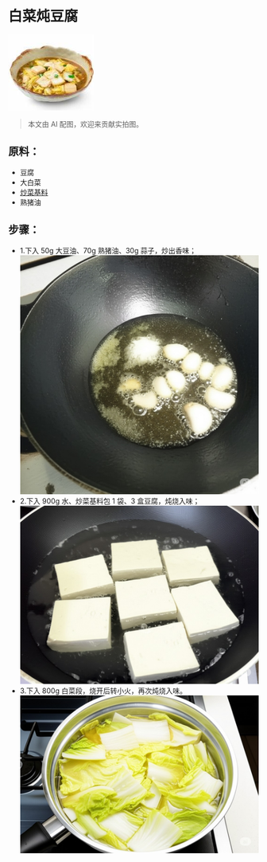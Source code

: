 # 白菜炖豆腐

![白菜炖豆腐](/images/白菜炖豆腐.jpg)

> 本文由 AI 配图，欢迎来贡献实拍图。

## 原料：

- 豆腐
- 大白菜
- [炒菜基料](/配料/炒菜基料.md)
- 熟猪油

## 步骤：

- 1.下入 50g 大豆油、70g 熟猪油、30g 蒜子，炒出香味；
  ![](pic/白菜炖豆腐/1.jpeg)
- 2.下入 900g 水、炒菜基料包 1 袋、3 盒豆腐，炖烧入味；
  ![](pic/白菜炖豆腐/2.jpeg)
- 3.下入 800g 白菜段，烧开后转小火，再次炖烧入味。
  ![](pic/白菜炖豆腐/3.jpeg)
